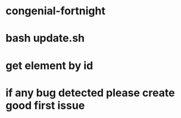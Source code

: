 # congenial-fortnight
# bash update.sh
# get element by id
# if any bug detected please create good first issue
